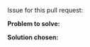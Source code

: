 Issue for this pull request:   <!-- paste a link or write #1 for issue number 1 -->

**Problem to solve:**


**Solution chosen:**

